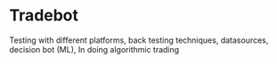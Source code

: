 # Tradebot
 Testing with different platforms, back testing techniques, datasources, decision bot (ML), In doing algorithmic trading
